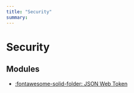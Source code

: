 ```yaml
---
title: "Security"
summary:
---
```


Security
===

Modules
---

- [:fontawesome-solid-folder: JSON Web Token](json-web-token/index.md)
